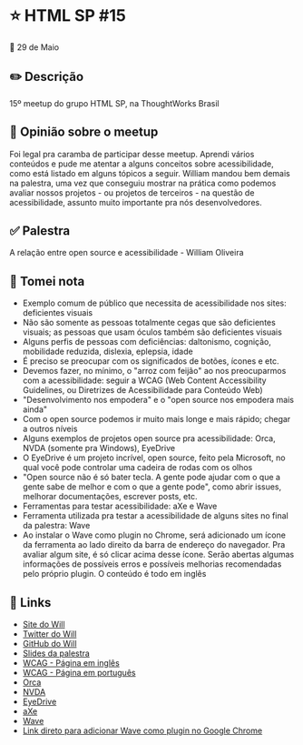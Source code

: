 # :star: HTML SP #15

:date: 29 de Maio

## :pencil2: Descrição

15º meetup do grupo HTML SP, na ThoughtWorks Brasil

## :microphone: Opinião sobre o meetup

Foi legal pra caramba de participar desse meetup. Aprendi vários conteúdos e pude me atentar a alguns conceitos sobre acessibilidade, como está listado em alguns tópicos a seguir. William mandou bem demais na palestra, uma vez que conseguiu mostrar na prática como podemos avaliar nossos projetos - ou projetos de terceiros - na questão de acessibilidade, assunto muito importante pra nós desenvolvedores.

## :white_check_mark: Palestra

A relação entre open source e acessibilidade - William Oliveira

## :memo: Tomei nota

* Exemplo comum de público que necessita de acessibilidade nos sites: deficientes visuais
* Não são somente as pessoas totalmente cegas que são deficientes visuais; as pessoas que usam óculos também são deficientes visuais
* Alguns perfis de pessoas com deficiências: daltonismo, cognição, mobilidade reduzida, dislexia, eplepsia, idade
* É preciso se preocupar com os significados de botões, ícones e etc.
* Devemos fazer, no mínimo, o "arroz com feijão" ao nos preocuparmos com a acessibilidade: seguir a WCAG (Web Content Accessibility Guidelines, ou Diretrizes de Acessibilidade para Conteúdo Web)
* "Desenvolvimento nos empodera" e o "open source nos empodera mais ainda"
* Com o open source podemos ir muito mais longe e mais rápido; chegar a outros níveis
* Alguns exemplos de projetos open source pra acessibilidade: Orca, NVDA (somente pra Windows), EyeDrive
* O EyeDrive é um projeto incrível, open source, feito pela Microsoft, no qual você pode controlar uma cadeira de rodas com os olhos
* "Open source não é só bater tecla. A gente pode ajudar com o que a gente sabe de melhor e com o que a gente pode", como abrir issues, melhorar documentações, escrever posts, etc.
* Ferramentas para testar acessibilidade: aXe e Wave
* Ferramenta utilizada pra testar a acessibilidade de alguns sites no final da palestra: Wave
* Ao instalar o Wave como plugin no Chrome, será adicionado um ícone da ferramenta ao lado direito da barra de endereço do navegador. Pra avaliar algum site, é só clicar acima desse ícone. Serão abertas algumas informações de possíveis erros e possíveis melhorias recomendadas pelo próprio plugin. O conteúdo é todo em inglês

## :link: Links

* [Site do Will](https://woliveiras.com.br)
* [Twitter do Will](https://twitter.com/w_oliveiras)
* [GitHub do Will](https://github.com/woliveiras/)
* [Slides da palestra](https://speakerdeck.com/woliveiras/a-relacao-entre-open-source-e-acessibilidade)
* [WCAG - Página em inglês](https://www.w3.org/WAI/standards-guidelines/wcag/)
* [WCAG - Página em português](http://guia-wcag.com)
* [Orca](https://github.com/gnome/orca)
* [NVDA](https://github.com/nvaccess/nvda)
* [EyeDrive](https://github.com/Microsoft/EyeDrive)
* [aXe](http://axe-core.org)
* [Wave](https://wave.webaim.org)
* [Link direto para adicionar Wave como plugin no Google Chrome](https://chrome.google.com/webstore/detail/wave-evaluation-tool/jbbplnpkjmmeebjpijfedlgcdilocofh?utm_source=chrome-ntp-icon)
